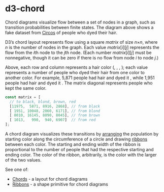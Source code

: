<script setup>

import ColorSpan from "../components/ColorSpan.vue";
import ExampleChord from "../components/ExampleChord.vue";

</script>

# d3-chord

<ExampleChord/>

Chord diagrams visualize flow between a set of nodes in a graph, such as transition probabilities between finite states. The diagram above shows a fake dataset from [Circos](http://circos.ca/guide/tables/) of people who dyed their hair.

D3’s chord layout represents flow using a square *matrix* of size *n*×*n*, where *n* is the number of nodes in the graph. Each value *matrix*[*i*][*j*] represents the flow from the *i*th node to the *j*th node. (Each number *matrix*[*i*][*j*] must be nonnegative, though it can be zero if there is no flow from node *i* to node *j*.)

Above, each row and column represents a hair color (<ColorSpan color="black" />, <ColorSpan color="#ffdd89" text="blond" />, <ColorSpan color="#957244" text="brown" />, <ColorSpan color="#f26223" text="red" />); each value represents a number of people who dyed their hair from one color to another color. For example, 5,871 people had <ColorSpan color="black" /> hair and dyed it <ColorSpan color="#ffdd89" text="blond" />, while 1,951 people had <ColorSpan color="#ffdd89" text="blond" /> hair and dyed it <ColorSpan color="black" />. The matrix diagonal represents people who kept the same color.

```js
const matrix = [
  // to black, blond, brown, red
  [11975,  5871, 8916, 2868], // from black
  [ 1951, 10048, 2060, 6171], // from blond
  [ 8010, 16145, 8090, 8045], // from brown
  [ 1013,   990,  940, 6907]  // from red
];
```

A chord diagram visualizes these transitions by [arranging](./d3-chord/chord.md) the population by starting color along the circumference of a circle and drawing [ribbons](./d3-chord/ribbon.md) between each color. The starting and ending width of the ribbon is proportional to the number of people that had the respective starting and ending color. The color of the ribbon, arbitrarily, is the color with the larger of the two values.

See one of:

- [Chords](./d3-chord/chord.md) - a layout for chord diagrams
- [Ribbons](./d3-chord/ribbon.md) - a shape primitive for chord diagrams
